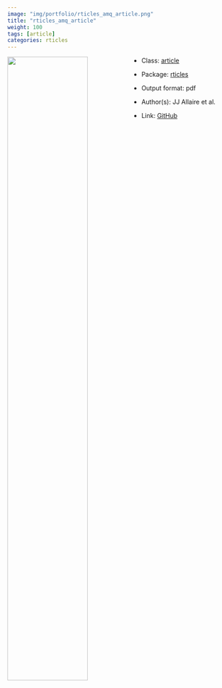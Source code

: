 ```yaml
---
image: "img/portfolio/rticles_amq_article.png"
title: "rticles_amq_article"
weight: 100
tags: [article]
categories: rticles
---
```




<!--more-->

<p><a href="../../img/portfolio/rticles_amq_article.png"><img class = "jf-image-shadow" src="../../img/portfolio/rticles_amq_article.png" style="display: block; margin: auto;" width="60%"  align="left"></a></p>

- Class: [article](../../tags/article)
- Package: [rticles](rticles)
- Output format: pdf

- Author(s): JJ Allaire et al.
- Link: [GitHub](https://github.com/rstudio/rticles)


